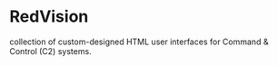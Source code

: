 # RedVision
collection of custom-designed HTML user interfaces for Command &amp; Control (C2) systems.
